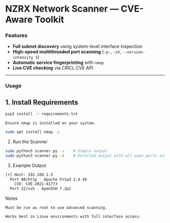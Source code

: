 # NZRX Network Scanner — CVE-Aware Toolkit

### Features

- **Full subnet discovery** using system-level interface inspection
- **High-speed multithreaded port scanning** (`-p-`, `-sV`, `--version-intensity 5`)
- **Automatic service fingerprinting** with `nmap`
- **Live CVE checking** via CIRCL CVE API

---

### Usage

## 1. Install Requirements

```bash
pip3 install -r requirements.txt
```
    Ensure nmap is installed on your system.
```bash
sudo apt install nmap -y
```
2. Run the Scanner
```bash
sudo python3 scanner.py -s    # Simple output
sudo python3 scanner.py -d    # Detailed output with all open ports and CVEs
```
3. Example Output
```bash
[+] Host: 192.168.1.5
  Port 80/http - Apache httpd 2.4.49
    CVE: CVE-2021-41773
  Port 22/ssh - OpenSSH 7.2p2
```
Notes

    Must be run as root to use advanced scanning.

    Works best in Linux environments with full interface access.
